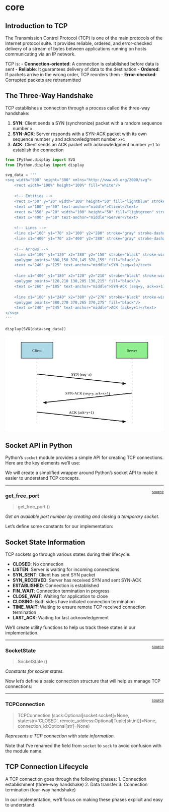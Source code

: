 # core


<!-- WARNING: THIS FILE WAS AUTOGENERATED! DO NOT EDIT! -->

## Introduction to TCP

The Transmission Control Protocol (TCP) is one of the main protocols of
the Internet protocol suite. It provides reliable, ordered, and
error-checked delivery of a stream of bytes between applications running
on hosts communicating via an IP network.

TCP is: - **Connection-oriented**: A connection is established before
data is sent - **Reliable**: It guarantees delivery of data to the
destination - **Ordered**: If packets arrive in the wrong order, TCP
reorders them - **Error-checked**: Corrupted packets are retransmitted

## The Three-Way Handshake

TCP establishes a connection through a process called the three-way
handshake:

1.  **SYN**: Client sends a SYN (synchronize) packet with a random
    sequence number `x`
2.  **SYN-ACK**: Server responds with a SYN-ACK packet with its own
    sequence number `y` and acknowledgment number `x+1`
3.  **ACK**: Client sends an ACK packet with acknowledgment number `y+1`
    to establish the connection

``` python
from IPython.display import SVG
from IPython.display import display
```

``` python
svg_data = '''
<svg width="500" height="300" xmlns="http://www.w3.org/2000/svg">
    <rect width="100%" height="100%" fill="white"/>
    
    <!-- Entities -->
    <rect x="50" y="20" width="100" height="50" fill="lightblue" stroke="black"/>
    <text x="100" y="50" text-anchor="middle">Client</text>
    <rect x="350" y="20" width="100" height="50" fill="lightgreen" stroke="black"/>
    <text x="400" y="50" text-anchor="middle">Server</text>
    
    <!-- Lines -->
    <line x1="100" y1="70" x2="100" y2="280" stroke="gray" stroke-dasharray="5,5"/>
    <line x1="400" y1="70" x2="400" y2="280" stroke="gray" stroke-dasharray="5,5"/>
    
    <!-- Arrows -->
    <line x1="100" y1="120" x2="380" y2="150" stroke="black" stroke-width="2"/>
    <polygon points="380,150 370,145 370,155" fill="black"/>
    <text x="240" y="125" text-anchor="middle">SYN (seq=x)</text>
    
    <line x1="400" y1="180" x2="120" y2="210" stroke="black" stroke-width="2"/>
    <polygon points="120,210 130,205 130,215" fill="black"/>
    <text x="260" y="185" text-anchor="middle">SYN-ACK (seq=y, ack=x+1)</text>
    
    <line x1="100" y1="240" x2="380" y2="270" stroke="black" stroke-width="2"/>
    <polygon points="380,270 370,265 370,275" fill="black"/>
    <text x="240" y="245" text-anchor="middle">ACK (ack=y+1)</text>
</svg>
'''

display(SVG(data=svg_data))
```

![](00_core_files/figure-commonmark/cell-3-output-1.svg)

## Socket API in Python

Python’s `socket` module provides a simple API for creating TCP
connections. Here are the key elements we’ll use:

We will create a simplified wrapper around Python’s socket API to make
it easier to understand TCP concepts.

------------------------------------------------------------------------

<a
href="https://github.com/Matthew-Redrup/python-tcp/blob/main/python_tcp/core.py#L17"
target="_blank" style="float:right; font-size:smaller">source</a>

### get_free_port

>  get_free_port ()

*Get an available port number by creating and closing a temporary
socket.*

Let’s define some constants for our implementation:

## Socket State Information

TCP sockets go through various states during their lifecycle:

- **CLOSED**: No connection
- **LISTEN**: Server is waiting for incoming connections
- **SYN_SENT**: Client has sent SYN packet
- **SYN_RECEIVED**: Server has received SYN and sent SYN-ACK
- **ESTABLISHED**: Connection is established
- **FIN_WAIT**: Connection termination in progress
- **CLOSE_WAIT**: Waiting for application to close
- **CLOSING**: Both sides have initiated connection termination
- **TIME_WAIT**: Waiting to ensure remote TCP received connection
  termination
- **LAST_ACK**: Waiting for last acknowledgement

We’ll create utility functions to help us track these states in our
implementation.

------------------------------------------------------------------------

<a
href="https://github.com/Matthew-Redrup/python-tcp/blob/main/python_tcp/core.py#L30"
target="_blank" style="float:right; font-size:smaller">source</a>

### SocketState

>  SocketState ()

*Constants for socket states.*

Now let’s define a basic connection structure that will help us manage
TCP connections:

------------------------------------------------------------------------

<a
href="https://github.com/Matthew-Redrup/python-tcp/blob/main/python_tcp/core.py#L46"
target="_blank" style="float:right; font-size:smaller">source</a>

### TCPConnection

>  TCPConnection (sock:Optional[socket.socket]=None, state:str='CLOSED',
>                     remote_address:Optional[Tuple[str,int]]=None,
>                     connection_id:Optional[str]=None)

*Represents a TCP connection with state information.*

Note that I’ve renamed the field from `socket` to `sock` to avoid
confusion with the module name.

## TCP Connection Lifecycle

A TCP connection goes through the following phases: 1. Connection
establishment (three-way handshake) 2. Data transfer 3. Connection
termination (four-way handshake)

In our implementation, we’ll focus on making these phases explicit and
easy to understand.
